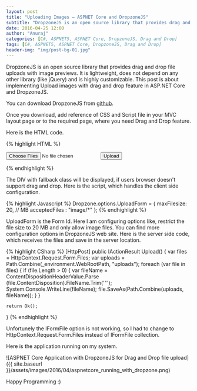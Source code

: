 ```yaml
---
layout: post
title: "Uploading Images – ASPNET Core and DropzoneJS"
subtitle: "DropzoneJS is an open source library that provides drag and drop file uploads with image previews. It is lightweight, does not depend on any other library (like jQuery) and is highly customizable. This post is about implementing Upload images with drag and drop feature in ASP.NET Core and DropzoneJS."
date: 2016-04-25 12:00
author: "Anuraj"
categories: [C#, ASPNET5, ASPNET Core, DropzoneJS, Drag and Drop]
tags: [C#, ASPNET5, ASPNET Core, DropzoneJS, Drag and Drop]
header-img: "img/post-bg-01.jpg"
---
```

DropzoneJS is an open source library that provides drag and drop file uploads with image previews. It is lightweight, does not depend on any other library (like jQuery) and is highly customizable. This post is about implementing Upload images with drag and drop feature in ASP.NET Core and DropzoneJS.

You can download DropzoneJS from [github](https://raw.github.com/enyo/dropzone/master/dist/dropzone.js).

Once you download, add reference of CSS and Script file in your MVC layout page or to the required page, where you need Drag and Drop feature.

Here is the HTML code.

{% highlight HTML %}
<form asp-controller="home" asp-action="upload" asp-antiforgery="false"
    class="dropzone" id="UploadForm" enctype="multipart/form-data">
  <div class="fallback">
    <input name="file" type="file" multiple />
    <input type="submit" value="Upload" />
  </div>
</form>
{% endhighlight %}

The DIV with fallback class will be displayed, if users browser doesn't support drag and drop. Here is the script, which handles the client side configuration.

{% highlight Javascript %}
Dropzone.options.UploadForm = {
    maxFilesize: 20, // MB
    acceptedFiles : "image/*"
};
{% endhighlight %}

UploadForm is the Form Id. Here I am configuring options like, restrict the file size to 20 MB and only allow image files. You can find more configuration options in DropzoneJS web site. Here is the server side code, which receives the files and save in the server location.

{% highlight CSharp %}
[HttpPost]
public IActionResult Upload()
{
    var files = HttpContext.Request.Form.Files;
    var uploads = Path.Combine(_environment.WebRootPath, "uploads");
    foreach (var file in files)
    {
        if (file.Length > 0)
        {
            var fileName = ContentDispositionHeaderValue.Parse
                (file.ContentDisposition).FileName.Trim('"');
            System.Console.WriteLine(fileName);
            file.SaveAs(Path.Combine(uploads, fileName));
        }
    }
    
    return Ok();
}
{% endhighlight %}

Unfortunely the IFormFile option is not working, so I had to change to HttpContext.Request.Form.Files instead of IFormFile collection.

Here is the application running on my system.

![ASPNET Core Application with DropzoneJS for Drag and Drop file upload]({{ site.baseurl }}/assets/images/2016/04/aspnetcore_running_with_dropzone.png)

Happy Programming :)
